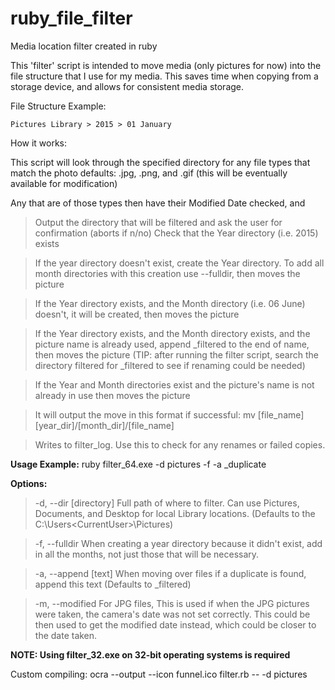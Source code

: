 # ruby_file_filter
Media location filter created in ruby

This 'filter' script is intended to move media (only pictures for now) into the file structure that I use for my media. This saves time when copying from a storage device, and allows for consistent media storage.

File Structure Example:

    Pictures Library > 2015 > 01 January

How it works:

This script will look through the specified directory for any file types that match the photo defaults: .jpg, .png, and .gif (this will be eventually available for modification)

Any that are of those types then have their Modified Date checked, and
  > Output the directory that will be filtered and ask the user for confirmation (aborts if n/no)
  > Check that the Year directory (i.e. 2015) exists

  >If the year directory doesn't exist, create the Year directory. To add all month directories with this creation use --fulldir, then moves the picture

  > If the Year directory exists, and the Month directory (i.e. 06 June) doesn't, it will be created, then moves the picture

  > If the Year directory exists, and the Month directory exists, and the picture name is already used, append _filtered to the end of name, then moves the picture (TIP: after running the filter script, search the directory filtered for _filtered to see if renaming could be needed)

  > If the Year and Month directories exist and the picture's name is not already in use then moves the picture

  > It will output the move in this format if successful: mv [file_name] [year_dir]/[month_dir]/[file_name]

  >Writes to filter_log. Use this to check for any renames or failed copies.


**Usage Example:** ruby filter_64.exe -d pictures -f -a _duplicate

**Options:**

  > -d, --dir [directory] Full path of where to filter. Can use Pictures, Documents, and Desktop for local Library locations. (Defaults to the C:\Users\<CurrentUser>\Pictures)

  > -f, --fulldir When creating a year directory because it didn't exist, add in all the months, not just those that will be necessary.

  > -a, --append [text] When moving over files if a duplicate is found, append this text (Defaults to _filtered)

  > -m, --modified For JPG files, This is used if when the JPG pictures were taken, the camera's date was not set correctly. This could be then used to get the modified date instead, which could be closer to the date taken.

**NOTE: Using filter_32.exe on 32-bit operating systems is required**

Custom compiling: ocra --output <name> --icon funnel.ico filter.rb -- -d pictures
